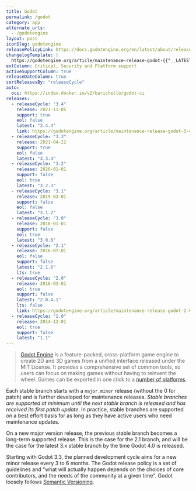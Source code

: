 ```yaml
---
title: Godot
permalink: /godot
category: app
alternate_urls:
  - /godotengine
layout: post
iconSlug: godotengine
releasePolicyLink: https://docs.godotengine.org/en/latest/about/release_policy.html
changelogTemplate: |
  https://godotengine.org/article/maintenance-release-godot-{{"__LATEST__" | replace:'.','-'}}
eolColumn: Critical, Security and Platform support
activeSupportColumn: true
releaseDateColumn: true
sortReleasesBy: "releaseCycle"
auto:
  oci: https://index.docker.io/v2/barichello/godot-ci
releases:
  - releaseCycle: "3.4"
    release: 2021-11-05
    support: true
    eol: false
    latest: "3.4.4"
    link: https://godotengine.org/article/maintenance-release-godot-3-4-2
  - releaseCycle: "3.3"
    release: 2021-04-22
    support: true
    eol: false
    latest: "3.3.4"
  - releaseCycle: "3.2"
    release: 2020-01-01
    support: false
    eol: true
    latest: "3.2.3"
  - releaseCycle: "3.1"
    release: 2019-03-01
    support: false
    eol: false
    latest: "3.1.2"
  - releaseCycle: "3.0"
    release: 2018-01-01
    support: false
    eol: true
    latest: "3.0.6"
  - releaseCycle: "2.1"
    release: 2016-07-01
    eol: false
    support: false
    latest: "2.1.6"
    lts: true
  - releaseCycle: "2.0"
    release: 2016-02-01
    eol: true
    support: false
    latest: "2.0.4.1"
    lts: false
    link: https://godotengine.org/article/maintenance-release-godot-2-0-4
  - releaseCycle: "1.0"
    release: 2014-12-01
    eol: true
    support: false
    latest: "1.1"
---
```


>[Godot Engine](https://godotengine.org/) is a feature-packed, cross-platform game engine to create 2D and 3D games from a unified interface released under the MIT License. It provides a comprehensive set of common tools, so users can focus on making games without having to reinvent the wheel. Games can be exported in one click to a [number of platforms](https://docs.godotengine.org/en/latest/tutorials/export/exporting_basics.html#exporting-by-platform).

Each stable branch starts with a `major.minor` release (without the 0 for patch) and is further developed for maintenance releases. _Stable branches are supported at minimum until the next stable branch is released and has received its first patch update_. In practice, stable branches are supported on a best effort basis for as long as they have active users who need maintenance updates.

On a new major version release, the previous stable branch becomes a long-term supported release. This is the case for the 2.1 branch, and will be the case for the latest 3.x stable branch by the time Godot 4.0 is released.

Starting with Godot 3.3, the planned development cycle aims for a new minor release every 3 to 6 months. The Godot release policy is a set of guidelines and "what will actually happen depends on the choices of core contributors, and the needs of the community at a given time". Godot loosely follows [Semantic Versioning](https://semver.org/).
